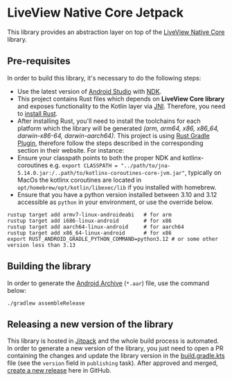 # LiveView Native Core Jetpack

This library provides an abstraction layer on top of the [LiveView Native Core](https://github.com/liveview-native/liveview-native-core) library.

## Pre-requisites

In order to build this library, it's necessary to do the following steps:
- Use the latest version of [Android Studio](https://developer.android.com/studio) with [NDK](https://developer.android.com/studio/projects/install-ndk).
- This project contains Rust files which depends on **LiveView Core library** and exposes functionality to the Kotlin layer via [JNI](https://docs.oracle.com/javase/7/docs/technotes/guides/jni/spec/jniTOC.html). Therefore, you need to [install Rust](https://www.rust-lang.org/tools/install).
- After installing Rust, you'll need to install the toolchains for each platform which the library will be generated *(arm, arm64, x86, x86_64, darwin-x86-64, darwin-aarch64)*. This project is using [Rust Gradle Plugin](https://github.com/mozilla/rust-android-gradle), therefore follow the steps described in the corresponding section in their website. For instance:
- Ensure your classpath points to both the proper NDK and kotlinx-coroutines e.g. `export CLASSPATH = "../path/to/jna-5.14.0.jar:/..path/to/kotlinx-coroutines-core-jvm.jar"`, typically on MacOs the kotlinx coroutines are located in `opt/homebrew/opt/kotlin/libexec/lib` if you installed with homebrew.
- Ensure that you have a python version installed between 3.10 and 3.12 accessible as `python` in your environment, or use the override below.
```
rustup target add armv7-linux-androideabi   # for arm
rustup target add i686-linux-android        # for x86
rustup target add aarch64-linux-android     # for aarch64
rustup target add x86_64-linux-android      # for x86
export RUST_ANDROID_GRADLE_PYTHON_COMMAND=python3.12 # or some other version less than 3.13
```

## Building the library

In order to generate the [Android Archive](https://developer.android.com/studio/projects/android-library) (`*.aar`) file, use the command below:
```
./gradlew assembleRelease
```

## Releasing a new version of the library

This library is hosted in [Jitpack](https://jitpack.io/) and the whole build process is automated.
In order to generate a new version of the library, you just need to open a PR containing the changes and update the library version in the [build.gradle.kts](core/build.gradle.kts) file (see the `version` field in `publishing` task).
After approved and merged, [create a new release](https://docs.github.com/en/repositories/releasing-projects-on-github/managing-releases-in-a-repository) here in GitHub.
